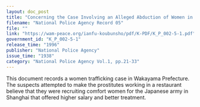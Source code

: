 ```yaml
---
layout: doc_post
title: "Concerning the Case Involving an Alleged Abduction of Women in Taking Advantage of the Current Situation"
filename: "National Police Agency Record 05"
file: ""
link: "https://wam-peace.org/ianfu-koubunsho/pdf/K-PDF/K_P_002-5-1.pdf"
government_id: "K_P_002-5-1"
release_time: "1996"
publisher: "National Police Agency"
issue_time: "1938"
category: "National Police Agency Vol.1, pp.21-33"
---
```

This document records a women trafficking case in Wakayama Prefecture. The suspects attempted to make the prostitutes working in a restaurant believe that they were recruiting comfort women for the Japanese army in Shanghai that offered higher salary and better treatment.
